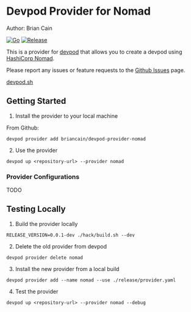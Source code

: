 # Devpod Provider for Nomad

Author: Brian Cain

[![Go](https://github.com/briancain/devpod-provider-nomad/actions/workflows/go.yml/badge.svg)](https://github.com/briancain/devpod-provider-nomad/actions/workflows/go.yml) [![Release](https://github.com/briancain/devpod-provider-nomad/actions/workflows/release.yml/badge.svg)](https://github.com/briancain/devpod-provider-nomad/actions/workflows/release.yml)

This is a provider for [devpod](https://devpod.sh/) that allows you to create a
devpod using [HashiCorp Nomad](https://www.nomadproject.io/).

Please report any issues or feature requests to the
[Github Issues](https://github.com/briancain/devpod-provider-nomad/issues) page.

[devpod.sh](https://devpod.sh/)

## Getting Started

1. Install the provider to your local machine

From Github:

```shell
devpod provider add briancain/devpod-provider-nomad
```

2. Use the provider

```shell
devpod up <repository-url> --provider nomad
```

### Provider Configurations

TODO

## Testing Locally

1. Build the provider locally

```shell
RELEASE_VERSION=0.0.1-dev ./hack/build.sh --dev
```

2. Delete the old provider from devpod

```shell
devpod provider delete nomad
```

3. Install the new provider from a local build

```shell
devpod provider add --name nomad --use ./release/provider.yaml 
```

4. Test the provider

```shell
devpod up <repository-url> --provider nomad --debug 
```
